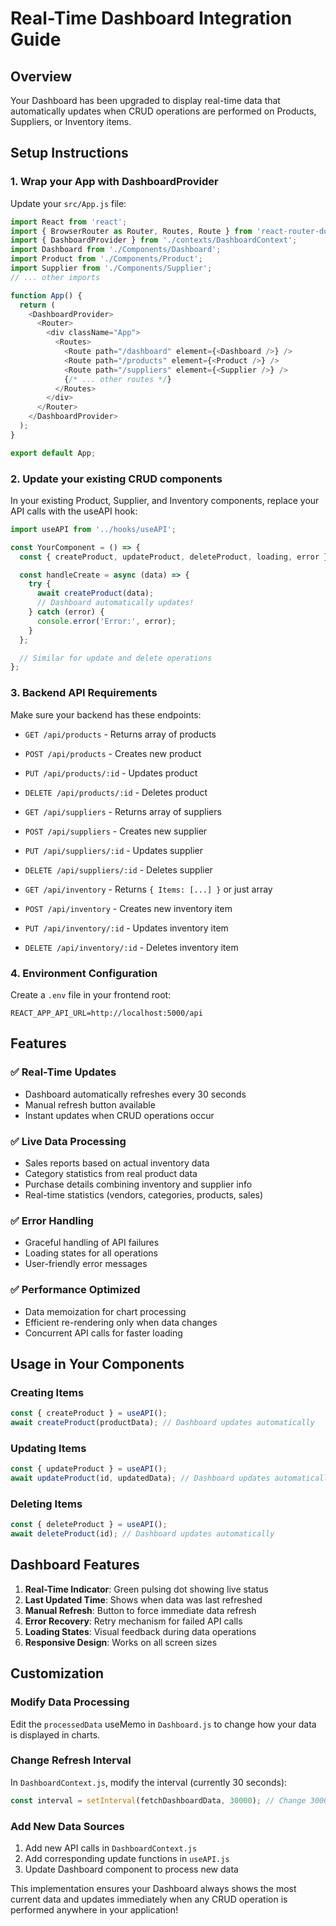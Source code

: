 # Real-Time Dashboard Integration Guide

## Overview
Your Dashboard has been upgraded to display real-time data that automatically updates when CRUD operations are performed on Products, Suppliers, or Inventory items.

## Setup Instructions

### 1. Wrap your App with DashboardProvider

Update your `src/App.js` file:

```javascript
import React from 'react';
import { BrowserRouter as Router, Routes, Route } from 'react-router-dom';
import { DashboardProvider } from './contexts/DashboardContext';
import Dashboard from './Components/Dashboard';
import Product from './Components/Product';
import Supplier from './Components/Supplier';
// ... other imports

function App() {
  return (
    <DashboardProvider>
      <Router>
        <div className="App">
          <Routes>
            <Route path="/dashboard" element={<Dashboard />} />
            <Route path="/products" element={<Product />} />
            <Route path="/suppliers" element={<Supplier />} />
            {/* ... other routes */}
          </Routes>
        </div>
      </Router>
    </DashboardProvider>
  );
}

export default App;
```

### 2. Update your existing CRUD components

In your existing Product, Supplier, and Inventory components, replace your API calls with the useAPI hook:

```javascript
import useAPI from '../hooks/useAPI';

const YourComponent = () => {
  const { createProduct, updateProduct, deleteProduct, loading, error } = useAPI();

  const handleCreate = async (data) => {
    try {
      await createProduct(data);
      // Dashboard automatically updates!
    } catch (error) {
      console.error('Error:', error);
    }
  };

  // Similar for update and delete operations
};
```

### 3. Backend API Requirements

Make sure your backend has these endpoints:
- `GET /api/products` - Returns array of products
- `POST /api/products` - Creates new product
- `PUT /api/products/:id` - Updates product
- `DELETE /api/products/:id` - Deletes product

- `GET /api/suppliers` - Returns array of suppliers
- `POST /api/suppliers` - Creates new supplier
- `PUT /api/suppliers/:id` - Updates supplier
- `DELETE /api/suppliers/:id` - Deletes supplier

- `GET /api/inventory` - Returns `{ Items: [...] }` or just array
- `POST /api/inventory` - Creates new inventory item
- `PUT /api/inventory/:id` - Updates inventory item
- `DELETE /api/inventory/:id` - Deletes inventory item

### 4. Environment Configuration

Create a `.env` file in your frontend root:
```
REACT_APP_API_URL=http://localhost:5000/api
```

## Features

### ✅ **Real-Time Updates**
- Dashboard automatically refreshes every 30 seconds
- Manual refresh button available
- Instant updates when CRUD operations occur

### ✅ **Live Data Processing**
- Sales reports based on actual inventory data
- Category statistics from real product data
- Purchase details combining inventory and supplier info
- Real-time statistics (vendors, categories, products, sales)

### ✅ **Error Handling**
- Graceful handling of API failures
- Loading states for all operations
- User-friendly error messages

### ✅ **Performance Optimized**
- Data memoization for chart processing
- Efficient re-rendering only when data changes
- Concurrent API calls for faster loading

## Usage in Your Components

### Creating Items
```javascript
const { createProduct } = useAPI();
await createProduct(productData); // Dashboard updates automatically
```

### Updating Items
```javascript
const { updateProduct } = useAPI();
await updateProduct(id, updatedData); // Dashboard updates automatically
```

### Deleting Items
```javascript
const { deleteProduct } = useAPI();
await deleteProduct(id); // Dashboard updates automatically
```

## Dashboard Features

1. **Real-Time Indicator**: Green pulsing dot showing live status
2. **Last Updated Time**: Shows when data was last refreshed
3. **Manual Refresh**: Button to force immediate data refresh
4. **Error Recovery**: Retry mechanism for failed API calls
5. **Loading States**: Visual feedback during data operations
6. **Responsive Design**: Works on all screen sizes

## Customization

### Modify Data Processing
Edit the `processedData` useMemo in `Dashboard.js` to change how your data is displayed in charts.

### Change Refresh Interval
In `DashboardContext.js`, modify the interval (currently 30 seconds):
```javascript
const interval = setInterval(fetchDashboardData, 30000); // Change 30000 to desired ms
```

### Add New Data Sources
1. Add new API calls in `DashboardContext.js`
2. Add corresponding update functions in `useAPI.js`
3. Update Dashboard component to process new data

This implementation ensures your Dashboard always shows the most current data and updates immediately when any CRUD operation is performed anywhere in your application!